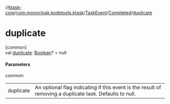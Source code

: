 //[ktask-core](../../../../index.md)/[com.mooncloak.kodetools.ktask](../../index.md)/[TaskEvent](../index.md)/[Completed](index.md)/[duplicate](duplicate.md)

# duplicate

[common]\
val [duplicate](duplicate.md): [Boolean](https://kotlinlang.org/api/core/kotlin-stdlib/kotlin/-boolean/index.html)? = null

#### Parameters

common

| | |
|---|---|
| duplicate | An optional flag indicating if this event is the result of removing a duplicate task. Defaults to null. |
